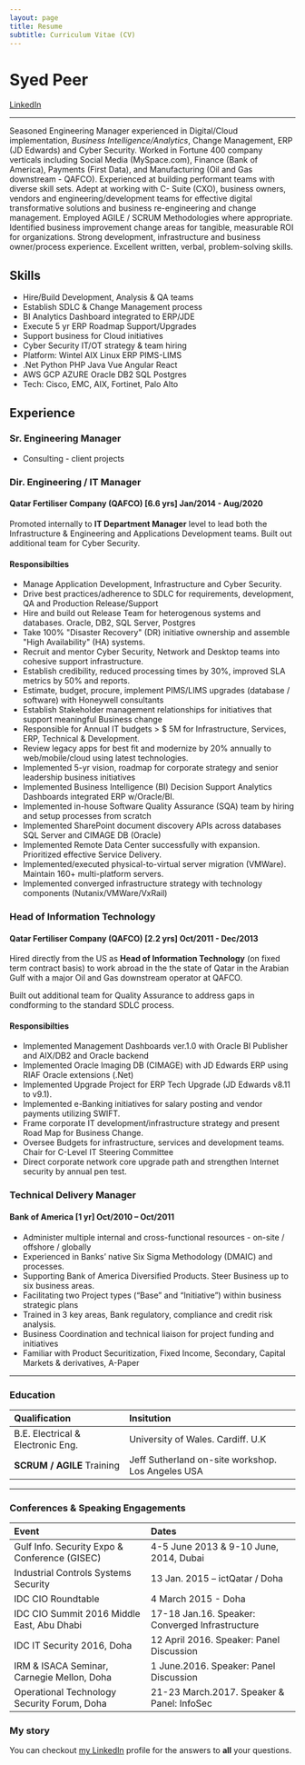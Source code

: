 ```yaml
---
layout: page
title: Resume
subtitle: Curriculum Vitae (CV)
---
```


# Syed Peer

[LinkedIn](https://www.linkedin.com/in/syedpeer) 

<hr/>

Seasoned Engineering Manager experienced in Digital/Cloud implementation, *Business Intelligence/Analytics*, Change Management, ERP (JD Edwards) and Cyber Security. Worked in Fortune 400 company verticals including Social Media (MySpace.com), Finance (Bank of America), Payments (First Data), and Manufacturing (Oil and Gas downstream - QAFCO). Experienced at building performant teams with diverse skill sets. Adept at working with C- Suite (CXO), business owners, vendors and engineering/development teams for effective digital transformative solutions and business re-engineering and change management. Employed AGILE / SCRUM Methodologies where appropriate. Identified business improvement change areas for tangible, measurable ROI for organizations. Strong development, infrastructure and business owner/process experience. Excellent written, verbal, problem-solving skills.

## Skills

- Hire/Build Development, Analysis & QA teams
- Establish SDLC & Change Management process
- BI Analytics Dashboard integrated to ERP/JDE
- Execute 5 yr ERP Roadmap Support/Upgrades
- Support business for Cloud initiatives
- Cyber Security IT/OT strategy & team hiring 
- Platform: Wintel AIX Linux ERP PIMS-LIMS 
- .Net Python PHP Java Vue Angular React
- AWS GCP AZURE Oracle DB2 SQL Postgres 
- Tech: Cisco, EMC, AIX, Fortinet, Palo Alto

## Experience

### Sr. Engineering Manager
- Consulting - client projects

### Dir. Engineering / IT Manager
#### Qatar Fertiliser Company (QAFCO) [6.6 yrs] Jan/2014 - Aug/2020

Promoted internally to **IT Department Manager** level to lead both the Infrastructure & Engineering and Applications Development teams. Built out additional team for Cyber Security. 

#### Responsibilties

- Manage Application Development, Infrastructure and Cyber Security.
- Drive best practices/adherence to SDLC for requirements, development, QA and Production Release/Support
- Hire and build out Release Team for heterogenous systems and databases. Oracle, DB2, SQL Server, Postgres
- Take 100% "Disaster Recovery" (DR) initiative ownership and assemble "High Availability" (HA) systems.
- Recruit and mentor Cyber Security, Network and Desktop teams into cohesive support infrastructure.
- Establish credibility, reduced processing times by 30%, improved SLA metrics by 50% and reports.
- Estimate, budget, procure, implement PIMS/LIMS upgrades (database / software) with Honeywell consultants
- Establish Stakeholder management relationships for initiatives that support meaningful Business change
- Responsible for Annual IT budgets > $ 5M for Infrastructure, Services, ERP, Technical & Development.
- Review legacy apps for best fit and modernize by 20% annually to web/mobile/cloud using latest technologies.
- Implemented 5-yr vision, roadmap for corporate strategy and senior leadership business initiatives
- Implemented Business Intelligence (BI) Decision Support Analytics Dashboards integrated ERP w/Oracle/BI.
- Implemented in-house Software Quality Assurance (SQA) team by hiring and setup processes from scratch
- Implemented SharePoint document discovery APIs across databases SQL Server and CIMAGE DB (Oracle)
- Implemented Remote Data Center successfully with expansion. Prioritized effective Service Delivery.
- Implemented/executed physical-to-virtual server migration (VMWare). Maintain 160+ multi-platform servers.
- Implemented converged infrastructure strategy with technology components (Nutanix/VMWare/VxRail)

### Head of Information Technology 
#### Qatar Fertiliser Company (QAFCO) [2.2 yrs] Oct/2011 - Dec/2013

Hired directly from the US as **Head of Information Technology** (on fixed term contract basis) to work abroad in the the state of Qatar in the Arabian Gulf with a major Oil and Gas downstream operator at QAFCO. 

Built out additional team for Quality Assurance to address gaps in condforming to the standard SDLC process. 

#### Responsibilties

- Implemented Management Dashboards ver.1.0 with Oracle BI Publisher and AIX/DB2 and Oracle backend
- Implemented Oracle Imaging DB (CIMAGE) with JD Edwards ERP using RIAF Oracle extensions (.Net)
- Implemented Upgrade Project for ERP Tech Upgrade (JD Edwards v8.11 to v9.1).
- Implemented e-Banking initiatives for salary posting and vendor payments utilizing SWIFT.
- Frame corporate IT development/infrastructure strategy and present Road Map for Business Change.
- Oversee Budgets for infrastructure, services and development teams. Chair for C-Level IT Steering Committee
- Direct corporate network core upgrade path and strengthen Internet security by annual pen test.

### Technical Delivery Manager
#### Bank of America [1 yr] Oct/2010 – Oct/2011

- Administer multiple internal and cross-functional resources - on-site / offshore / globally
- Experienced in Banks’ native Six Sigma Methodology (DMAIC) and processes.
- Supporting Bank of America Diversified Products. Steer Business up to six business areas.
- Facilitating two Project types (“Base” and “Initiative”) within business strategic plans
- Trained in 3 key areas, Bank regulatory, compliance and credit risk analysis.
- Business Coordination and technical liaison for project funding and initiatives
- Familiar with Product Securitization, Fixed Income, Secondary, Capital Markets & derivatives, A-Paper

<hr/>

### Education

| Qualification | Insitution | 
| :------ |:--- | 
| B.E. Electrical & Electronic Eng.  | University of Wales. Cardiff. U.K |
| **SCRUM / AGILE** Training | Jeff Sutherland on-site workshop. Los Angeles USA |

<hr/>

### Conferences & Speaking Engagements

| Event | Dates | 
| :------ |:--- | 
| Gulf Info. Security Expo & Conference (GISEC)  | 4-5 June 2013 & 9-10 June, 2014, Dubai |
| Industrial Controls Systems Security | 13 Jan. 2015 – ictQatar / Doha |
| IDC CIO Roundtable | 4 March 2015 - Doha |
| IDC CIO Summit 2016 Middle East, Abu Dhabi | 17-18 Jan.16. Speaker: Converged Infrastructure |
| IDC IT Security 2016, Doha | 12 April 2016. Speaker: Panel Discussion |
| IRM & ISACA Seminar, Carnegie Mellon, Doha | 1 June.2016. Speaker: Panel Discussion |
| Operational Technology Security Forum, Doha | 21-23 March.2017. Speaker & Panel: InfoSec |

### My story

You can checkout [my LinkedIn](https://www.linkedin.com/in/syedpeer) profile for the answers to **all** your questions.
